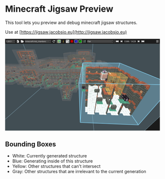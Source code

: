 # Minecraft Jigsaw Preview
This tool lets you preview and debug minecraft jigsaw structures.

Use at [https://jigsaw.jacobsjo.eu](http://jigsaw.jacobsjo.eu)

![](docs/TitleImage.png)

## Bounding Boxes
- White: Currently generated structure
- Blue: Generating inside of this structure
- Yellow: Other structures that can't intersect
- Gray: Other structures that are irrelevant to the current generation
